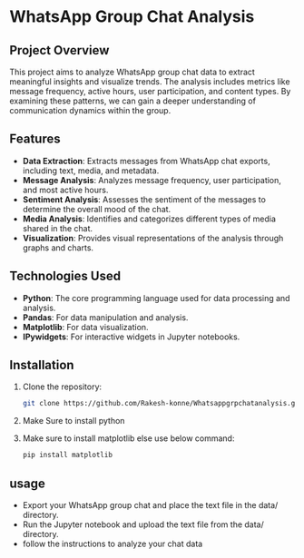 # WhatsApp Group Chat Analysis

## Project Overview

This project aims to analyze WhatsApp group chat data to extract meaningful insights and visualize trends. 
The analysis includes metrics like message frequency, active hours, user participation, and content types.
By examining these patterns, we can gain a deeper understanding of communication dynamics within the group.

## Features

- **Data Extraction**: Extracts messages from WhatsApp chat exports, including text, media, and metadata.
- **Message Analysis**: Analyzes message frequency, user participation, and most active hours.
- **Sentiment Analysis**: Assesses the sentiment of the messages to determine the overall mood of the chat.
- **Media Analysis**: Identifies and categorizes different types of media shared in the chat.
- **Visualization**: Provides visual representations of the analysis through graphs and charts.

## Technologies Used

- **Python**: The core programming language used for data processing and analysis.
- **Pandas**: For data manipulation and analysis.
- **Matplotlib**: For data visualization.
- **IPywidgets**: For interactive widgets in Jupyter notebooks.

## Installation

1. Clone the repository:
   ```bash
   git clone https://github.com/Rakesh-konne/Whatsappgrpchatanalysis.git
2. Make Sure to install python 

3. Make sure to install matplotlib else use below command:
   ```bash
   pip install matplotlib

## usage
- Export your WhatsApp group chat and place the text file in the data/ directory.
- Run the Jupyter notebook and upload the text file from the data/ directory.
- follow the instructions to analyze your chat data


